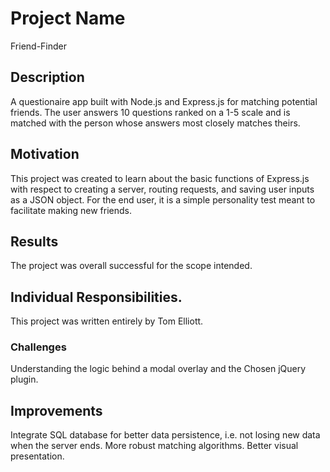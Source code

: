 # Project Name
Friend-Finder

## Description
A questionaire app built with Node.js and Express.js for matching potential friends. The user answers 10 questions ranked on a 1-5 scale and is matched with the person whose answers most closely matches theirs.

## Motivation
This project was created to learn about the basic functions of Express.js with respect to creating a server, routing requests, and saving user inputs as a JSON object. For the end user, it is a simple personality test meant to facilitate making new friends.

## Results
The project was overall successful for the scope intended.

## Individual Responsibilities.
This project was written entirely by Tom Elliott.

### Challenges
Understanding the logic behind a modal overlay and the Chosen jQuery plugin.

## Improvements
Integrate SQL database for better data persistence, i.e. not losing new data when the server ends. More robust matching algorithms. Better visual presentation.
